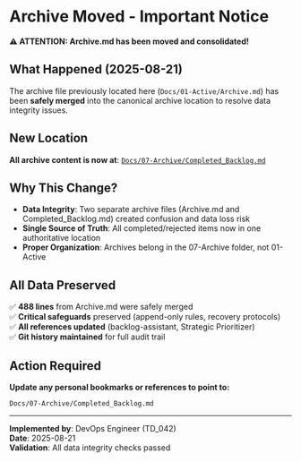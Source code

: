 # Archive Moved - Important Notice

**⚠️ ATTENTION: Archive.md has been moved and consolidated!**

## What Happened (2025-08-21)
The archive file previously located here (`Docs/01-Active/Archive.md`) has been **safely merged** into the canonical archive location to resolve data integrity issues.

## New Location
**All archive content is now at**: [`Docs/07-Archive/Completed_Backlog.md`](../07-Archive/Completed_Backlog.md)

## Why This Change?
- **Data Integrity**: Two separate archive files (Archive.md and Completed_Backlog.md) created confusion and data loss risk
- **Single Source of Truth**: All completed/rejected items now in one authoritative location
- **Proper Organization**: Archives belong in the 07-Archive folder, not 01-Active

## All Data Preserved
✅ **488 lines** from Archive.md were safely merged  
✅ **Critical safeguards** preserved (append-only rules, recovery protocols)  
✅ **All references updated** (backlog-assistant, Strategic Prioritizer)  
✅ **Git history maintained** for full audit trail

## Action Required
**Update any personal bookmarks or references to point to:**
```
Docs/07-Archive/Completed_Backlog.md
```

---
**Implemented by**: DevOps Engineer (TD_042)  
**Date**: 2025-08-21  
**Validation**: All data integrity checks passed